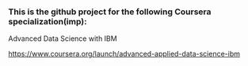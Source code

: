 ### This is the github project for the following Coursera specialization(imp):

Advanced Data Science with IBM

https://www.coursera.org/launch/advanced-applied-data-science-ibm

